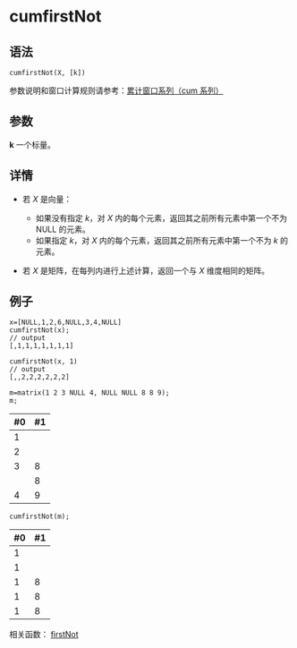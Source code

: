 # cumfirstNot

## 语法

`cumfirstNot(X, [k])`

参数说明和窗口计算规则请参考：[累计窗口系列（cum 系列）](../themes/cumFunctions.html)

## 参数

**k** 一个标量。

## 详情

* 若 *X* 是向量：

  + 如果没有指定 *k*，对 *X* 内的每个元素，返回其之前所有元素中第一个不为 NULL 的元素。
  + 如果指定 *k*，对 *X* 内的每个元素，返回其之前所有元素中第一个不为 *k* 的元素。
* 若 *X* 是矩阵，在每列内进行上述计算，返回一个与 *X* 维度相同的矩阵。

## 例子

```
x=[NULL,1,2,6,NULL,3,4,NULL]
cumfirstNot(x);
// output
[,1,1,1,1,1,1,1]

cumfirstNot(x, 1)
// output
[,,2,2,2,2,2,2]

m=matrix(1 2 3 NULL 4, NULL NULL 8 8 9);
m;
```

| #0 | #1 |
| --- | --- |
| 1 |  |
| 2 |  |
| 3 | 8 |
|  | 8 |
| 4 | 9 |

```
cumfirstNot(m);
```

| #0 | #1 |
| --- | --- |
| 1 |  |
| 1 |  |
| 1 | 8 |
| 1 | 8 |
| 1 | 8 |

相关函数： [firstNot](../f/firstNot.html)


